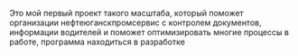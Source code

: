 Это мой первый проект такого масштаба, который поможет организации нефтеюганскпромсервис с контролем документов, информации водителей и поможет оптимизировать многие процессы в работе, программа находиться в разработке
